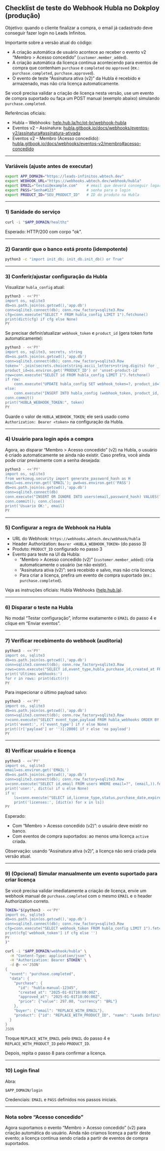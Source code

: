 ## Checklist de teste do Webhook Hubla no Dokploy (produção)

Objetivo: quando o cliente finalizar a compra, o email já cadastrado deve conseguir fazer login no Leads Infinitos.

Importante sobre a versão atual do código:
- A criação automática de usuário acontece ao receber o evento v2 “Membro > Acesso concedido” (`customer.member_added`).
- A criação automática da licença continua acontecendo para eventos de compra que contenham `purchase` e `completed` ou `approved` (ex.: `purchase.completed`, `purchase.approved`).
- O evento de teste “Assinatura ativa (v2)” da Hubla é recebido e armazenado, mas não cria licença automaticamente.

Se você precisa validar a criação de licença nesta versão, use um evento de compra suportado ou faça um POST manual (exemplo abaixo) simulando `purchase.completed`.

Referências oficiais:
- Hubla – Webhooks: [help.hub.la/hc/pt-br/webhook-hubla](https://help.hub.la/hc/pt-br/webhook-hubla)
- Eventos v2 – Assinatura: [hubla.gitbook.io/docs/webhooks/eventos-v2/assinatura#assinatura-ativada](https://hubla.gitbook.io/docs/webhooks/eventos-v2/assinatura#assinatura-ativada)
- Eventos v2 – Membro (Acesso concedido): [hubla.gitbook.io/docs/webhooks/eventos-v2/membro#acesso-concedido](https://hubla.gitbook.io/docs/webhooks/eventos-v2/membro#acesso-concedido)

---

### Variáveis (ajuste antes de executar)

```bash
export APP_DOMAIN="https://leads-infinitos.wbtech.dev"
export WEBHOOK_URL="https://webhooks.wbtech.dev/webhook/hubla"
export EMAIL="testui@example.com"    # email que deverá conseguir logar após a compra
export PASS="Senha#123"              # senha para o login
export PRODUCT_ID="SEU_PRODUCT_ID"   # ID do produto na Hubla
```

---

### 1) Sanidade do serviço

```bash
curl -i "$APP_DOMAIN/healthz"
```
Esperado: HTTP/200 com corpo "ok".

---

### 2) Garantir que o banco está pronto (idempotente)

```bash
python3 -c "import init_db; init_db.init_db() or True"
```

---

### 3) Conferir/ajustar configuração da Hubla

Visualizar `hubla_config` atual:
```bash
python3 - <<'PY'
import os, sqlite3
db=os.path.join(os.getcwd(),'app.db')
conn=sqlite3.connect(db); conn.row_factory=sqlite3.Row
cfg=conn.execute("SELECT * FROM hubla_config LIMIT 1").fetchone()
print(dict(cfg) if cfg else None)
PY
```

Se precisar definir/atualizar `webhook_token` e `product_id` (gera token forte automaticamente):
```bash
python3 - <<'PY'
import os, sqlite3, secrets, string
db=os.path.join(os.getcwd(),'app.db')
conn=sqlite3.connect(db); conn.row_factory=sqlite3.Row
token=''.join(secrets.choice(string.ascii_letters+string.digits) for _ in range(48))
product_id=os.environ.get('PRODUCT_ID') or 'unset-product-id'
row=conn.execute("SELECT id FROM hubla_config LIMIT 1").fetchone()
if row:
    conn.execute("UPDATE hubla_config SET webhook_token=?, product_id=?, sandbox_mode=0, updated_at=CURRENT_TIMESTAMP WHERE id=?", (token, product_id, row['id']))
else:
    conn.execute("INSERT INTO hubla_config (webhook_token, product_id, sandbox_mode) VALUES (?, ?, 0)", (token, product_id))
conn.commit()
print("HUBLA_WEBHOOK_TOKEN:", token)
PY
```
Guarde o valor de `HUBLA_WEBHOOK_TOKEN`; ele será usado como `Authorization: Bearer <token>` na configuração da Hubla.

---

### 4) Usuário para login após a compra

Agora, ao disparar “Membro > Acesso concedido” (v2) na Hubla, o usuário é criado automaticamente se ainda não existir. Caso prefira, você ainda pode criar previamente com a senha desejada:

```bash
python3 - <<'PY'
import os, sqlite3
from werkzeug.security import generate_password_hash as H
email=os.environ.get('EMAIL'); pwd=os.environ.get('PASS')
db=os.path.join(os.getcwd(),'app.db')
conn=sqlite3.connect(db)
conn.execute("INSERT OR IGNORE INTO users(email,password_hash) VALUES(?,?)", (email, H(pwd)))
conn.commit(); conn.close()
print('Usuario OK:', email)
PY
```

---

### 5) Configurar a regra de Webhook na Hubla

- URL do Webhook: `https://webhooks.wbtech.dev/webhook/hubla`
- Header Authorization: `Bearer <HUBLA_WEBHOOK_TOKEN>` (do passo 3)
- Produto: `PRODUCT_ID` configurado no passo 3
- Evento para teste na UI da Hubla:
  - “Membro > Acesso concedido (v2)” (`customer.member_added`): cria automaticamente o usuário (se não existir).
  - “Assinatura ativa (v2)”: será recebido e salvo, mas não cria licença.
  - Para criar a licença, prefira um evento de compra suportado (ex.: `purchase.completed`).

Veja as instruções oficiais: Hubla Webhooks ([help.hub.la](https://help.hub.la/hc/pt-br/webhook-hubla)).

---

### 6) Disparar o teste na Hubla

No modal “Testar configuração”, informe exatamente o `EMAIL` do passo 4 e clique em “Enviar eventos”.

---

### 7) Verificar recebimento do webhook (auditoria)

```bash
python3 - <<'PY'
import os, sqlite3
db=os.path.join(os.getcwd(),'app.db')
conn=sqlite3.connect(db); conn.row_factory=sqlite3.Row
rows=conn.execute("SELECT id,event_type,hubla_purchase_id,created_at FROM hubla_webhooks ORDER BY id DESC LIMIT 10").fetchall()
print('Ultimos webhooks:')
for r in rows: print(dict(r))
PY
```

Para inspecionar o último payload salvo:
```bash
python3 - <<'PY'
import os, sqlite3
db=os.path.join(os.getcwd(),'app.db')
conn=sqlite3.connect(db); conn.row_factory=sqlite3.Row
r=conn.execute("SELECT event_type,payload FROM hubla_webhooks ORDER BY id DESC LIMIT 1").fetchone()
print('event:', r['event_type'] if r else None)
print((r['payload'] or '')[:2000] if r else 'no payload')
PY
```

---

### 8) Verificar usuário e licença

```bash
python3 - <<'PY'
import os, sqlite3
email=os.environ.get('EMAIL')
db=os.path.join(os.getcwd(),'app.db')
conn=sqlite3.connect(db); conn.row_factory=sqlite3.Row
u=conn.execute("SELECT id,email FROM users WHERE email=?", (email,)).fetchone()
print('user:', dict(u) if u else None)
if u:
    ls=conn.execute("SELECT id,license_type,status,purchase_date,expires_at,hotmart_purchase_id FROM licenses WHERE user_id=? ORDER BY id DESC LIMIT 5", (u['id'],)).fetchall()
    print('licenses:', [dict(x) for x in ls])
PY
```

Esperado:
- Com “Membro > Acesso concedido (v2)”: o usuário deve existir no banco.
- Com eventos de compra suportados: ao menos uma licença `active` criada.

Observação: usando “Assinatura ativa (v2)”, a licença não será criada pela versão atual.

---

### 9) (Opcional) Simular manualmente um evento suportado para criar licença

Se você precisa validar imediatamente a criação de licença, envie um webhook manual de `purchase.completed` com o mesmo `EMAIL` e o header Authorization correto.

```bash
TOKEN="$(python3 - <<'PY'
import os, sqlite3
db=os.path.join(os.getcwd(),'app.db')
conn=sqlite3.connect(db); conn.row_factory=sqlite3.Row
cfg=conn.execute("SELECT webhook_token FROM hubla_config LIMIT 1").fetchone()
print(cfg['webhook_token'] if cfg else '')
PY
)"

curl -i "$APP_DOMAIN/webhook/hubla" \
  -H "Content-Type: application/json" \
  -H "Authorization: Bearer $TOKEN" \
  -d @- <<'JSON'
{
  "event": "purchase.completed",
  "data": {
    "purchase": {
      "id": "hubla-manual-12345",
      "created_at": "2025-01-01T10:00:00Z",
      "approved_at": "2025-01-01T10:00:00Z",
      "price": {"value": 297.00, "currency": "BRL"}
    },
    "buyer": {"email": "REPLACE_WITH_EMAIL"},
    "product": {"id": "REPLACE_WITH_PRODUCT_ID", "name": "Leads Infinitos"}
  }
}
JSON
```

Troque `REPLACE_WITH_EMAIL` pelo `EMAIL` do passo 4 e `REPLACE_WITH_PRODUCT_ID` pelo `PRODUCT_ID`.

Depois, repita o passo 8 para confirmar a licença.

---

### 10) Login final

Abra:
```
$APP_DOMAIN/login
```
Credenciais: `EMAIL` e `PASS` definidos nos passos iniciais.

---

### Nota sobre “Acesso concedido”

Agora suportamos o evento “Membro > Acesso concedido” (v2) para criação automática do usuário. Ainda não criamos licença a partir deste evento; a licença continua sendo criada a partir de eventos de compra suportados.


